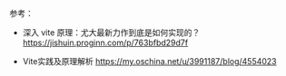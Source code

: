 参考：

* 深入 vite 原理：尤大最新力作到底是如何实现的？ https://jishuin.proginn.com/p/763bfbd29d7f

* Vite实践及原理解析 https://my.oschina.net/u/3991187/blog/4554023